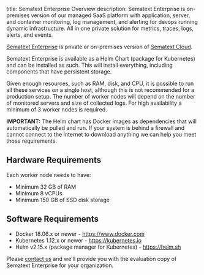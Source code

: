 title: Sematext Enterprise Overview
description: Sematext Enterprise is on-premises version of our managed SaaS platform with application, server, and container monitoring, log management, and alerting for devops running dynamic infrastructure. All in one private solution for metrics, traces, logs, alerts, and events. 

<a href="https://sematext.com/enterprise">Sematext Enterprise</a> is private or on-premises version of <a href="https://sematext.com/cloud">Sematext Cloud</a>.

Sematext Enterprise is available as a Helm Chart (package for Kubernetes) and
can be installed as such.  This will install everything, including components
that have persistent storage.

Given enough resources, such as RAM, disk, and CPU, it is possible to
run all these services on a single host, although this is not recommended for
a production setup. The number of worker nodes will depend on the number
of monitored servers and size of collected logs. For high availability
a minimum of 3 worker nodes is required.

**IMPORTANT:** The Helm chart has Docker images as dependencies that will
  automatically be pulled and run. If your system is behind a
  firewall and cannot connect to the Internet to download anything we
  can help you meet those requirements.

## Hardware Requirements

Each worker node needs to have:
- Minimum 32 GB of RAM
- Minimum 8 vCPUs
- Minimum 150 GB of SSD disk storage

## Software Requirements
- Docker 18.06.x or newer - https://www.docker.com
- Kubernetes 1.12.x or newer - https://kubernetes.io
- Helm v2.15.x (package manager for Kubernetes) - https://helm.sh

Please [contact us](http://sematext.com/contact) and we'll provide you
with the evaluation copy of Sematext Enterprise for your organization.

<!-- For more information check Sematext Enterprise [FAQ]() and [On-premises vs SaaS deployment]() pages. -->

